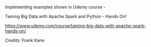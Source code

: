 Implementing examples shown in Udemy course -

Taming Big Data with Apache Spark and Python - Hands On!

https://www.udemy.com/course/taming-big-data-with-apache-spark-hands-on/

Credits: Frank Kane